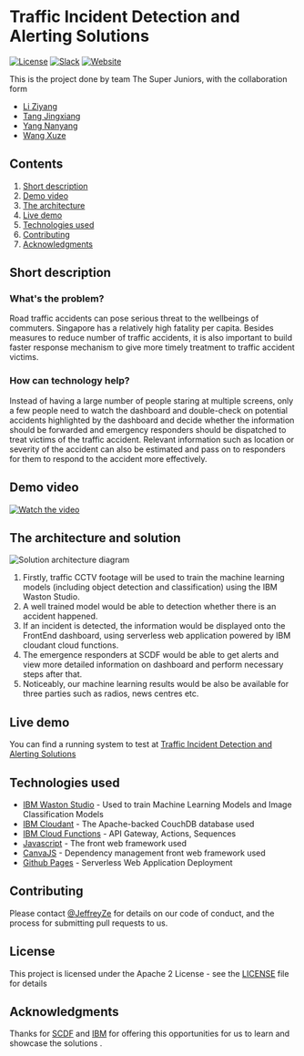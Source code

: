 


# Traffic Incident Detection and Alerting Solutions


[![License](https://img.shields.io/badge/License-Apache2-blue.svg)](https://www.apache.org/licenses/LICENSE-2.0) [![Slack](https://img.shields.io/badge/Join-Slack-blue)](https://callforcode.org/slack) [![Website](https://img.shields.io/badge/View-Website-blue)](https://jeffreyze.github.io/SCDFxIBM-Call-for-Code-2020/)

This is the project done by team The Super Juniors, with the collaboration form 
- [Li Ziyang](https://github.com/LEEZIYA)
- [Tang Jingxiang](https://github.com/MatOwl)
- [Yang Nanyang](https://github.com/Nanyangny)
- [Wang Xuze](https://github.com/JeffreyZe)

## Contents

1. [Short description](#short-description)
1. [Demo video](#demo-video)
1. [The architecture](#the-architecture)
1. [Live demo](#live-demo)
1. [Technologies used](#technologies-used)
1. [Contributing](#contributing)
1. [Acknowledgments](#acknowledgments)

## Short description

### What's the problem?

Road traffic accidents can pose serious threat to the wellbeings of commuters. Singapore has a relatively high fatality per capita. Besides measures to reduce number of traffic accidents, it is also important to build faster response mechanism to give more timely treatment to traffic accident victims.

### How can technology help?

 Instead of having a large number of people staring at multiple screens, only a few people need to watch the dashboard and double-check on potential accidents highlighted by the dashboard and decide whether the information should be forwarded and emergency responders should be dispatched to treat victims of the traffic accident. Relevant information such as location or severity of the accident can also be estimated and pass on to responders for them to respond to the accident more effectively.


## Demo video

[![Watch the video](https://github.com/JeffreyZe/The-Super-Juniors-Traffic-Incident-Detection-and-Alerting-Solutions_SCDFXIBM/tree/master/src/cover.png)](https://youtu.be/LxJkVnd_S3I/)

## The architecture and solution

![Solution architecture diagram](https://github.com/JeffreyZe/The-Super-Juniors-Traffic-Incident-Detection-and-Alerting-Solutions_SCDFXIBM/tree/master/src/solution.png)

1. Firstly, traffic CCTV footage will be used to train the machine learning models (including object detection and classification) using the IBM Waston Studio.
2. A well trained model would be able to detection whether there is an accident happened. 
3. If an incident is detected, the information would be displayed onto the FrontEnd dashboard, using serverless web application powered by IBM cloudant cloud functions. 
4. The emergence responders at SCDF would be able to get alerts and view more detailed information on dashboard and perform necessary steps after that.
5. Noticeably, our machine learning results would be also be available for three parties such as radios, news centres etc.


## Live demo

You can find a running system to test at [Traffic Incident Detection and Alerting Solutions](https://jeffreyze.github.io/The-Super-Juniors-Traffic-Incident-Detection-and-Alerting-Solutions_SCDFXIBM/)

## Technologies used

* [IBM Waston Studio](https://rometools.github.io/rome/) - Used to train Machine Learning Models and Image Classification Models
* [IBM Cloudant](https://cloud.ibm.com/catalog?search=cloudant#search_results) - The Apache-backed CouchDB database used
* [IBM Cloud Functions](https://cloud.ibm.com/catalog?search=cloud%20functions#search_results) - API Gateway, Actions, Sequences
* [Javascript](https://www.javascript.com/) - The front web framework used
* [CanvaJS](https://canvasjs.com/) - Dependency management
front web framework used
* [Github Pages](https://pages.github.com/) - Serverless Web Application Deployment



## Contributing

Please contact [@JeffreyZe](https://github.com/JeffreyZe) for details on our code of conduct, and the process for submitting pull requests to us.


## License

This project is licensed under the Apache 2 License - see the [LICENSE](LICENSE) file for details

## Acknowledgments

Thanks for [SCDF](https://SCDF.gov.sg) and [IBM](https://www.ibm.com/sg-en) for offering this opportunities for us to learn and showcase the solutions .
